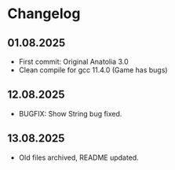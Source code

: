 # Changelog

## 01.08.2025
- First commit: Original Anatolia 3.0
- Clean compile for gcc 11.4.0 (Game has bugs)

## 12.08.2025
- BUGFIX: Show String bug fixed.

## 13.08.2025
- Old files archived, README updated.